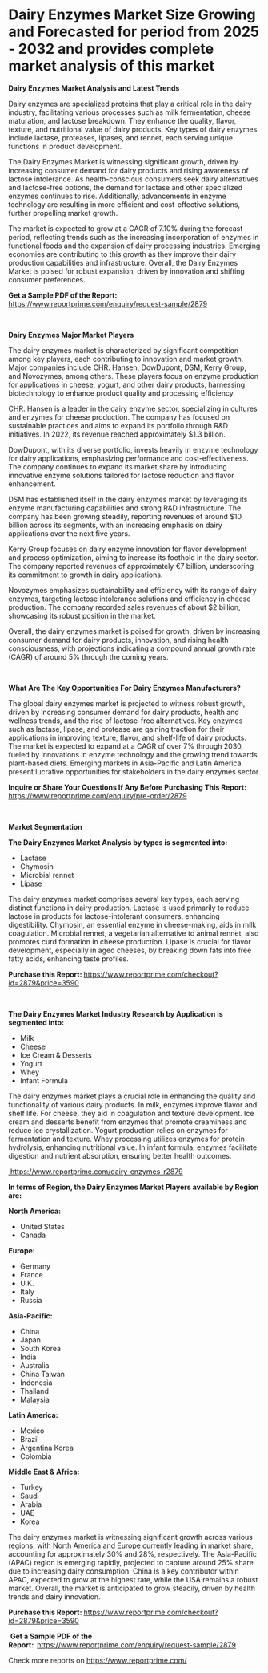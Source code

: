 <p><h1>Dairy Enzymes Market Size Growing and Forecasted for period from 2025 - 2032 and provides complete market analysis of this market</h1></p><p><strong>Dairy Enzymes Market Analysis and Latest Trends</strong></p>
<p><p>Dairy enzymes are specialized proteins that play a critical role in the dairy industry, facilitating various processes such as milk fermentation, cheese maturation, and lactose breakdown. They enhance the quality, flavor, texture, and nutritional value of dairy products. Key types of dairy enzymes include lactase, proteases, lipases, and rennet, each serving unique functions in product development.</p><p>The Dairy Enzymes Market is witnessing significant growth, driven by increasing consumer demand for dairy products and rising awareness of lactose intolerance. As health-conscious consumers seek dairy alternatives and lactose-free options, the demand for lactase and other specialized enzymes continues to rise. Additionally, advancements in enzyme technology are resulting in more efficient and cost-effective solutions, further propelling market growth.</p><p>The market is expected to grow at a CAGR of 7.10% during the forecast period, reflecting trends such as the increasing incorporation of enzymes in functional foods and the expansion of dairy processing industries. Emerging economies are contributing to this growth as they improve their dairy production capabilities and infrastructure. Overall, the Dairy Enzymes Market is poised for robust expansion, driven by innovation and shifting consumer preferences.</p></p>
<p><strong>Get a Sample PDF of the Report:&nbsp;</strong> <a href="https://www.reportprime.com/enquiry/request-sample/2879?utm_campaign=2739&utm_medium=2&utm_source=Github&utm_content=ia&utm_term=18032025&utm_id=dairy-enzymes">https://www.reportprime.com/enquiry/request-sample/2879</a></p>
<p>&nbsp;</p>
<p><strong>Dairy Enzymes Major Market Players</strong></p>
<p><p>The dairy enzymes market is characterized by significant competition among key players, each contributing to innovation and market growth. Major companies include CHR. Hansen, DowDupont, DSM, Kerry Group, and Novozymes, among others. These players focus on enzyme production for applications in cheese, yogurt, and other dairy products, harnessing biotechnology to enhance product quality and processing efficiency.</p><p>CHR. Hansen is a leader in the dairy enzyme sector, specializing in cultures and enzymes for cheese production. The company has focused on sustainable practices and aims to expand its portfolio through R&D initiatives. In 2022, its revenue reached approximately $1.3 billion. </p><p>DowDupont, with its diverse portfolio, invests heavily in enzyme technology for dairy applications, emphasizing performance and cost-effectiveness. The company continues to expand its market share by introducing innovative enzyme solutions tailored for lactose reduction and flavor enhancement.</p><p>DSM has established itself in the dairy enzymes market by leveraging its enzyme manufacturing capabilities and strong R&D infrastructure. The company has been growing steadily, reporting revenues of around $10 billion across its segments, with an increasing emphasis on dairy applications over the next five years.</p><p>Kerry Group focuses on dairy enzyme innovation for flavor development and process optimization, aiming to increase its foothold in the dairy sector. The company reported revenues of approximately €7 billion, underscoring its commitment to growth in dairy applications.</p><p>Novozymes emphasizes sustainability and efficiency with its range of dairy enzymes, targeting lactose intolerance solutions and efficiency in cheese production. The company recorded sales revenues of about $2 billion, showcasing its robust position in the market.</p><p>Overall, the dairy enzymes market is poised for growth, driven by increasing consumer demand for dairy products, innovation, and rising health consciousness, with projections indicating a compound annual growth rate (CAGR) of around 5% through the coming years.</p></p>
<p>&nbsp;</p>
<p><strong>What Are The Key Opportunities For Dairy Enzymes Manufacturers?</strong></p>
<p><p>The global dairy enzymes market is projected to witness robust growth, driven by increasing consumer demand for dairy products, health and wellness trends, and the rise of lactose-free alternatives. Key enzymes such as lactase, lipase, and protease are gaining traction for their applications in improving texture, flavor, and shelf-life of dairy products. The market is expected to expand at a CAGR of over 7% through 2030, fueled by innovations in enzyme technology and the growing trend towards plant-based diets. Emerging markets in Asia-Pacific and Latin America present lucrative opportunities for stakeholders in the dairy enzymes sector.</p></p>
<p><strong>Inquire or Share Your Questions If Any Before Purchasing This Report:</strong> <a href="https://www.reportprime.com/enquiry/pre-order/2879?utm_campaign=2739&utm_medium=2&utm_source=Github&utm_content=ia&utm_term=18032025&utm_id=dairy-enzymes">https://www.reportprime.com/enquiry/pre-order/2879</a></p>
<p>&nbsp;</p>
<p><strong>Market Segmentation</strong></p>
<p><strong>The Dairy Enzymes Market Analysis by types is segmented into:</strong></p>
<p><ul><li>Lactase</li><li>Chymosin</li><li>Microbial rennet</li><li>Lipase</li></ul></p>
<p><p>The dairy enzymes market comprises several key types, each serving distinct functions in dairy production. Lactase is used primarily to reduce lactose in products for lactose-intolerant consumers, enhancing digestibility. Chymosin, an essential enzyme in cheese-making, aids in milk coagulation. Microbial rennet, a vegetarian alternative to animal rennet, also promotes curd formation in cheese production. Lipase is crucial for flavor development, especially in aged cheeses, by breaking down fats into free fatty acids, enhancing taste profiles.</p></p>
<p><strong>Purchase this Report:&nbsp;</strong><a href="https://www.reportprime.com/checkout?id=2879&price=3590&utm_campaign=2739&utm_medium=2&utm_source=Github&utm_content=ia&utm_term=18032025&utm_id=dairy-enzymes">https://www.reportprime.com/checkout?id=2879&price=3590</a></p>
<p>&nbsp;</p>
<p><strong>The Dairy Enzymes Market Industry Research by Application is segmented into:</strong></p>
<p><ul><li>Milk</li><li>Cheese</li><li>Ice Cream & Desserts</li><li>Yogurt</li><li>Whey</li><li>Infant Formula</li></ul></p>
<p><p>The dairy enzymes market plays a crucial role in enhancing the quality and functionality of various dairy products. In milk, enzymes improve flavor and shelf life. For cheese, they aid in coagulation and texture development. Ice cream and desserts benefit from enzymes that promote creaminess and reduce ice crystallization. Yogurt production relies on enzymes for fermentation and texture. Whey processing utilizes enzymes for protein hydrolysis, enhancing nutritional value. In infant formula, enzymes facilitate digestion and nutrient absorption, ensuring better health outcomes.</p></p>
<p><a href="https://www.reportprime.com/dairy-enzymes-r2879?utm_campaign=2739&utm_medium=2&utm_source=Github&utm_content=ia&utm_term=18032025&utm_id=dairy-enzymes">&nbsp;https://www.reportprime.com/dairy-enzymes-r2879</a></p>
<p><strong>In terms of Region, the Dairy Enzymes Market Players available by Region are:</strong></p>
<p>
    <p> <strong> North America: </strong>
        <ul>
            <li>United States</li>
            <li>Canada</li>
        </ul>
        </p> 
    <p> <strong> Europe: </strong>
        <ul>
            <li>Germany</li>
            <li>France</li>
            <li>U.K.</li>
            <li>Italy</li>
            <li>Russia</li>
        </ul>
        </p> 
    <p> <strong> Asia-Pacific: </strong>
        <ul>
            <li>China</li>
            <li>Japan</li>
            <li>South Korea</li>
            <li>India</li>
            <li>Australia</li>
            <li>China Taiwan</li>
            <li>Indonesia</li>
            <li>Thailand</li>
            <li>Malaysia</li>
        </ul>
        </p> 
    <p> <strong> Latin America: </strong>
        <ul>
            <li>Mexico</li>
            <li>Brazil</li>
            <li>Argentina Korea</li>
            <li>Colombia</li>
        </ul>
        </p> 
    <p> <strong> Middle East & Africa: </strong>
        <ul>
            <li>Turkey</li>
            <li>Saudi</li>
            <li>Arabia</li>
            <li>UAE</li>
            <li>Korea</li>
        </ul>
    </p>
    </p>
<p><p>The dairy enzymes market is witnessing significant growth across various regions, with North America and Europe currently leading in market share, accounting for approximately 30% and 28%, respectively. The Asia-Pacific (APAC) region is emerging rapidly, projected to capture around 25% share due to increasing dairy consumption. China is a key contributor within APAC, expected to grow at the highest rate, while the USA remains a robust market. Overall, the market is anticipated to grow steadily, driven by health trends and dairy innovation.</p></p>
<p><strong>Purchase this Report: </strong><a href="https://www.reportprime.com/checkout?id=2879&price=3590&utm_campaign=2739&utm_medium=2&utm_source=Github&utm_content=ia&utm_term=18032025&utm_id=dairy-enzymes">https://www.reportprime.com/checkout?id=2879&price=3590</a></p>
<p>&nbsp;<strong>Get a Sample PDF of the Report:&nbsp;&nbsp;</strong><a href="https://www.reportprime.com/enquiry/request-sample/2879?utm_campaign=2739&utm_medium=2&utm_source=Github&utm_content=ia&utm_term=18032025&utm_id=dairy-enzymes">https://www.reportprime.com/enquiry/request-sample/2879</a></p>
<p><strong></strong></p>
<p>Check more reports on <a href="https://www.reportprime.com/?utm_campaign=2739&utm_medium=2&utm_source=Github&utm_content=ia&utm_term=18032025&utm_id=dairy-enzymes">https://www.reportprime.com/</a></p>